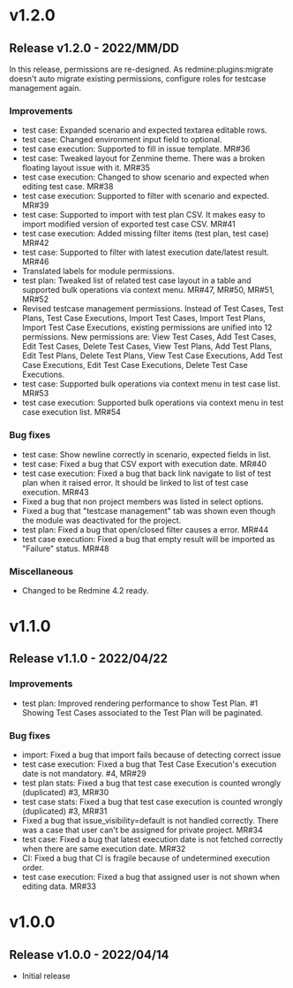 # v1.2.0

## Release v1.2.0 - 2022/MM/DD

In this release, permissions are re-designed.
As redmine:plugins:migrate doesn't auto migrate existing permissions,
configure roles for testcase management again.

### Improvements

* test case: Expanded scenario and expected textarea editable rows.
* test case: Changed environment input field to optional.
* test case execution: Supported to fill in issue template. MR#36
* test case: Tweaked layout for Zenmine theme.
  There was a broken floating layout issue with it. MR#35
* test case execution: Changed to show scenario and expected when editing test case. MR#38
* test case execution: Supported to filter with scenario and expected. MR#39
* test case: Supported to import with test plan CSV.
  It makes easy to import modified version of exported test case CSV. MR#41
* test case execution: Added missing filter items (test plan, test case) MR#42
* test case: Supported to filter with latest execution date/latest result. MR#46
* Translated labels for module permissions.
* test plan: Tweaked list of related test case layout in a table and
  supported bulk operations via context menu. MR#47, MR#50, MR#51, MR#52
* Revised testcase management permissions.
  Instead of Test Cases, Test Plans, Test Case Executions, Import Test
  Cases, Import Test Plans, Import Test Case Executions, existing permissions are unified into 12 permissions.
  New permissions are: View Test Cases, Add Test Cases, Edit Test Cases, Delete Test Cases,
  View Test Plans, Add Test Plans, Edit Test Plans, Delete Test Plans,
  View Test Case Executions, Add Test Case Executions, Edit Test Case Executions, Delete Test Case Executions.
* test case: Supported bulk operations via context menu in test case list. MR#53
* test case execution: Supported bulk operations via context menu in test case execution list. MR#54

### Bug fixes

* test case: Show newline correctly in scenario, expected fields in list.
* test case: Fixed a bug that CSV export with execution date. MR#40
* test case execution: Fixed a bug that back link navigate to list of test plan when it raised error.
  It should be linked to list of test case execution. MR#43
* Fixed a bug that non project members was listed in select options.
* Fixed a bug that "testcase management" tab was shown even though the module was deactivated for the project.
* test plan: Fixed a bug that open/closed filter causes a error. MR#44
* test case execution: Fixed a bug that empty result will be imported as "Failure" status. MR#48

### Miscellaneous

* Changed to be Redmine 4.2 ready.

# v1.1.0

## Release v1.1.0 - 2022/04/22

### Improvements

* test plan: Improved rendering performance to show Test Plan. #1
  Showing Test Cases associated to the Test Plan will be paginated.

### Bug fixes

* import: Fixed a bug that import fails because of detecting correct issue
* test case execution: Fixed a bug that Test Case Execution's execution date is not mandatory. #4, MR#29
* test plan stats: Fixed a bug that test case execution is counted wrongly (duplicated) #3, MR#30
* test case stats: Fixed a bug that test case execution is counted wrongly (duplicated) #3, MR#31
* Fixed a bug that issue_visibility=default is not handled correctly.
  There was a case that user can't be assigned for private project. MR#34
* test case: Fixed a bug that latest execution date is not fetched
  correctly when there are same execution date. MR#32
* CI: Fixed a bug that CI is fragile because of undetermined execution order.
* test case execution: Fixed a bug that assigned user is not shown when editing data. MR#33

# v1.0.0

## Release v1.0.0 - 2022/04/14

* Initial release

